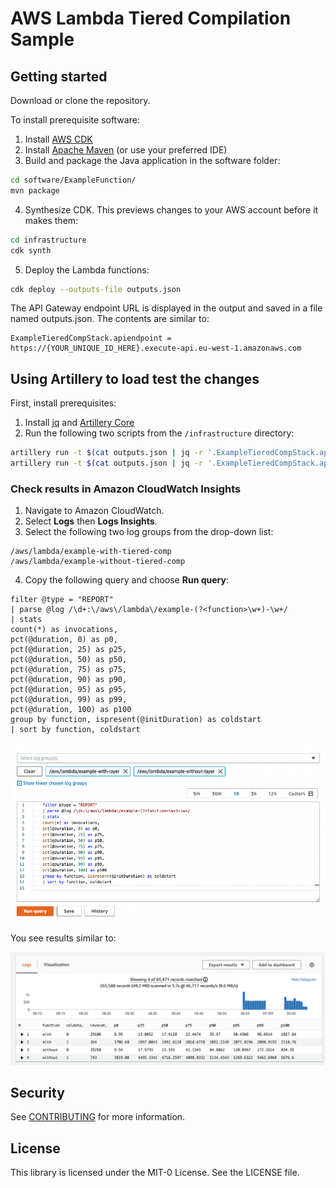 # AWS Lambda Tiered Compilation Sample

## Getting started

Download or clone the repository.

To install prerequisite software:

1. Install [AWS CDK](https://docs.aws.amazon.com/cdk/latest/guide/getting_started.html)
2. Install [Apache Maven](https://maven.apache.org/install.html) (or use your preferred IDE)
3. Build and package the Java application in the software folder:

```bash
cd software/ExampleFunction/
mvn package
```

4. Synthesize CDK. This previews changes to your AWS account before it makes them:

```bash
cd infrastructure
cdk synth
```

5. Deploy the Lambda functions:

```bash
cdk deploy --outputs-file outputs.json
```

The API Gateway endpoint URL is displayed in the output and saved in a file named outputs.json. The contents are similar to:

```
ExampleTieredCompStack.apiendpoint = https://{YOUR_UNIQUE_ID_HERE}.execute-api.eu-west-1.amazonaws.com
```

## Using Artillery to load test the changes

First, install prerequisites:

1. Install [jq](https://stedolan.github.io/jq/) and [Artillery Core](https://artillery.io/docs/guides/getting-started/installing-artillery.html)
2. Run the following two scripts from the `/infrastructure` directory:

```bash
artillery run -t $(cat outputs.json | jq -r '.ExampleTieredCompStack.apiendpoint') -v '{ "url": "/without" }' loadtest.yml
artillery run -t $(cat outputs.json | jq -r '.ExampleTieredCompStack.apiendpoint') -v '{ "url": "/with" }' loadtest.yml
```

### Check results in Amazon CloudWatch Insights

1. Navigate to Amazon CloudWatch. 
2. Select **Logs** then **Logs Insights**.
3. Select the following two log groups from the drop-down list:

```
/aws/lambda/example-with-tiered-comp
/aws/lambda/example-without-tiered-comp
```

4. Copy the following query and choose **Run query**:

```
filter @type = "REPORT"
| parse @log /\d+:\/aws\/lambda\/example-(?<function>\w+)-\w+/
| stats
count(*) as invocations,
pct(@duration, 0) as p0,
pct(@duration, 25) as p25,
pct(@duration, 50) as p50,
pct(@duration, 75) as p75,
pct(@duration, 90) as p90,
pct(@duration, 95) as p95,
pct(@duration, 99) as p99,
pct(@duration, 100) as p100
group by function, ispresent(@initDuration) as coldstart
| sort by function, coldstart
```

![Resuts](docs/insights-query.png)

You see results similar to:

![Resuts](docs/results.png)

## Security

See [CONTRIBUTING](CONTRIBUTING.md#security-issue-notifications) for more information.

## License

This library is licensed under the MIT-0 License. See the LICENSE file.

